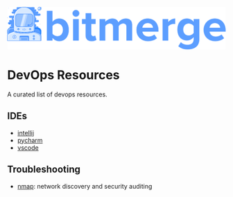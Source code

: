 ![logo.svg](logo.svg)
# DevOps Resources
A curated list of devops resources.

## IDEs
* [intellij](https://jetbrains.com)
* [pycharm](https://www.jetbrains.com/pycharm/)
* [vscode](https://code.visualstudio.com/)

## Troubleshooting
* [nmap](https://nmap.org): network discovery and security auditing
